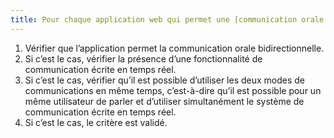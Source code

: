 ```yaml
---
title: Pour chaque application web qui permet une [communication orale bidirectionnelle](#application-web-de-communication-orale-bidirectionnelle) et [écrite en temps réel](#communication-ecrite-en-temps-reel), les deux modes sont-ils utilisables simultanément ?
---
```


1. Vérifier que l’application permet la communication orale bidirectionnelle.
2. Si c’est le cas, vérifier la présence d’une fonctionnalité de communication écrite en temps réel.
3. Si c’est le cas, vérifier qu’il est possible d’utiliser les deux modes de communications en même temps, c’est-à-dire qu’il est possible pour un même utilisateur de parler et d’utiliser simultanément le système de communication écrite en temps réel.
4. Si c’est le cas, le critère est validé.

